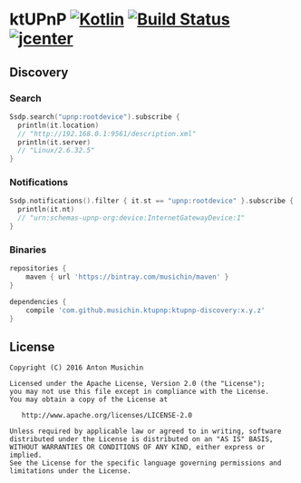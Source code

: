 # ktUPnP [![Kotlin](https://img.shields.io/badge/Kotlin-1.0.2-blue.svg)](http://kotlinlang.org) [![Build Status](https://travis-ci.org/musichin/ktUPnP.svg?branch=master)](https://travis-ci.org/musichin/ktUPnP) [![jcenter](https://api.bintray.com/packages/musichin/maven/ktUPnP/images/download.svg) ](https://bintray.com/musichin/maven/ktUPnP/_latestVersion)

## Discovery

### Search
```kotlin
Ssdp.search("upnp:rootdevice").subscribe {
  println(it.location)
  // "http://192.168.0.1:9561/description.xml"
  println(it.server)
  // "Linux/2.6.32.5"
}
```

### Notifications
```kotlin
Ssdp.notifications().filter { it.st == "upnp:rootdevice" }.subscribe {
  println(it.nt)
  // "urn:schemas-upnp-org:device:InternetGatewayDevice:1"
}
```

### Binaries
```groovy
repositories {
    maven { url 'https://bintray.com/musichin/maven' }
}

dependencies {
    compile 'com.github.musichin.ktupnp:ktupnp-discovery:x.y.z'
}
```

## License

    Copyright (C) 2016 Anton Musichin

    Licensed under the Apache License, Version 2.0 (the "License");
    you may not use this file except in compliance with the License.
    You may obtain a copy of the License at

       http://www.apache.org/licenses/LICENSE-2.0

    Unless required by applicable law or agreed to in writing, software
    distributed under the License is distributed on an "AS IS" BASIS,
    WITHOUT WARRANTIES OR CONDITIONS OF ANY KIND, either express or implied.
    See the License for the specific language governing permissions and
    limitations under the License.


